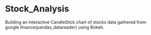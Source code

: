 # Stock_Analysis
Building an interactive CandleStick chart of stocks data gathered from google finance(pandas_datareader) using Bokeh.
